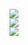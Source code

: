 ![](https://github-readme-stats.vercel.app/api?username=KaempferNr1&theme=radical&hide_border=false&include_all_commits=true&count_private=true)<br/>
![](https://github-readme-streak-stats.herokuapp.com/?user=KaempferNr1&theme=radical&hide_border=false&include_all_commits=true&count_private=true)<br/>
![](https://github-readme-stats.vercel.app/api/top-langs/?username=KaempferNr1&theme=radical&hide_border=false&include_all_commits=true&count_private=true)
